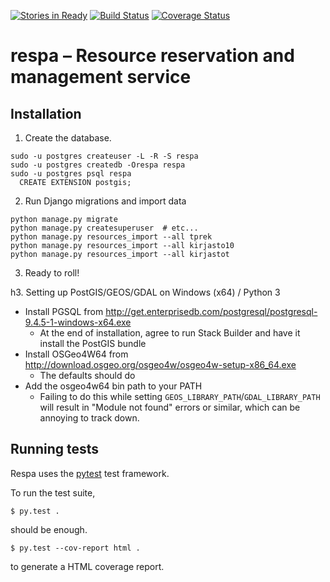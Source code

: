 [![Stories in Ready](https://badge.waffle.io/City-of-Helsinki/respa.png?label=ready&title=Ready)](https://waffle.io/City-of-Helsinki/respa)
[![Build Status](https://api.travis-ci.org/City-of-Helsinki/respa.svg?branch=master)](https://travis-ci.org/City-of-Helsinki/respa)
[![Coverage Status](https://coveralls.io/repos/City-of-Helsinki/respa/badge.svg?branch=master&service=github)](https://coveralls.io/github/City-of-Helsinki/respa?branch=master)

respa – Resource reservation and management service
===================

Installation
------------

1. Create the database.

```shell
sudo -u postgres createuser -L -R -S respa
sudo -u postgres createdb -Orespa respa
sudo -u postgres psql respa
  CREATE EXTENSION postgis;
```

2. Run Django migrations and import data

```shell
python manage.py migrate
python manage.py createsuperuser  # etc...
python manage.py resources_import --all tprek
python manage.py resources_import --all kirjasto10
python manage.py resources_import --all kirjastot
```

3. Ready to roll!

h3. Setting up PostGIS/GEOS/GDAL on Windows (x64) / Python 3

* Install PGSQL from http://get.enterprisedb.com/postgresql/postgresql-9.4.5-1-windows-x64.exe
  * At the end of installation, agree to run Stack Builder and have it install the PostGIS bundle
* Install OSGeo4W64 from http://download.osgeo.org/osgeo4w/osgeo4w-setup-x86_64.exe
  * The defaults should do
* Add the osgeo4w64 bin path to your PATH
  * Failing to do this while setting `GEOS_LIBRARY_PATH`/`GDAL_LIBRARY_PATH` will result in
    "Module not found" errors or similar, which can be annoying to track down.

Running tests
-------------

Respa uses the [pytest](http://pytest.org/latest/) test framework.

To run the test suite,

```shell
$ py.test .
```

should be enough.

```shell
$ py.test --cov-report html .
```

to generate a HTML coverage report.
